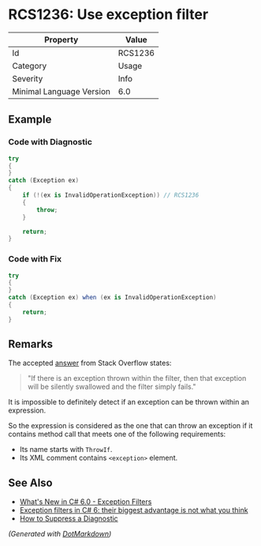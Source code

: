 # RCS1236: Use exception filter

| Property                 | Value   |
| ------------------------ | ------- |
| Id                       | RCS1236 |
| Category                 | Usage   |
| Severity                 | Info    |
| Minimal Language Version | 6\.0    |

## Example

### Code with Diagnostic

```csharp
try
{
}
catch (Exception ex)
{
    if (!(ex is InvalidOperationException)) // RCS1236
    {
        throw;
    }

    return;
}
```

### Code with Fix

```csharp
try
{
}
catch (Exception ex) when (ex is InvalidOperationException)
{
    return;
}
```

## Remarks

The accepted [answer](https://stackoverflow.com/a/28879616) from Stack Overflow states:
>"If there is an exception thrown within the filter, then that exception will be silently swallowed and the filter simply fails."

It is impossible to definitely detect if an exception can be thrown within an expression.

So the expression is considered as the one that can throw an exception if it contains method call that meets one of the following requirements:

* Its name starts with `ThrowIf`.
* Its XML comment contains `<exception>` element.

## See Also

* [What's New in C# 6.0 - Exception Filters](https://docs.microsoft.com/en-us/dotnet/csharp/whats-new/csharp-6#exception-filters)
* [Exception filters in C# 6: their biggest advantage is not what you think](https://thomaslevesque.com/2015/06/21/exception-filters-in-c-6/)
* [How to Suppress a Diagnostic](../HowToConfigureAnalyzers.md#how-to-suppress-a-diagnostic)


*\(Generated with [DotMarkdown](http://github.com/JosefPihrt/DotMarkdown)\)*